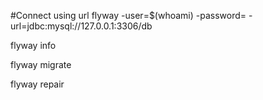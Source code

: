 #Connect using url
flyway -user=$(whoami) -password= -url=jdbc:mysql://127.0.0.1:3306/db

flyway info

flyway migrate

flyway repair

